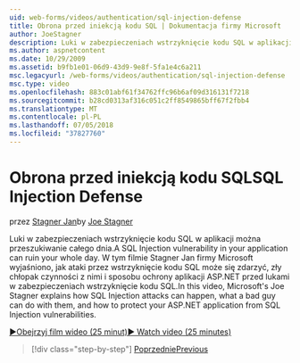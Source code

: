 ```yaml
---
uid: web-forms/videos/authentication/sql-injection-defense
title: Obrona przed iniekcją kodu SQL | Dokumentacja firmy Microsoft
author: JoeStagner
description: Luki w zabezpieczeniach wstrzyknięcie kodu SQL w aplikacji można przeszukiwanie całego dnia. W tym filmie Stagner Jan firmy Microsoft opisano, jak ataki przez wstrzyknięcie kodu SQL może happ...
ms.author: aspnetcontent
ms.date: 10/29/2009
ms.assetid: b9fb1e01-06d9-43d9-9e8f-5fa1e4c6a211
msc.legacyurl: /web-forms/videos/authentication/sql-injection-defense
msc.type: video
ms.openlocfilehash: 883c01abf61f34762ffc96b6af09d316131f7218
ms.sourcegitcommit: b28cd0313af316c051c2ff8549865bff67f2fbb4
ms.translationtype: MT
ms.contentlocale: pl-PL
ms.lasthandoff: 07/05/2018
ms.locfileid: "37827760"
---
```

<a name="sql-injection-defense"></a><span data-ttu-id="a2d88-104">Obrona przed iniekcją kodu SQL</span><span class="sxs-lookup"><span data-stu-id="a2d88-104">SQL Injection Defense</span></span>
====================
<span data-ttu-id="a2d88-105">przez [Stagner Jan](https://github.com/JoeStagner)</span><span class="sxs-lookup"><span data-stu-id="a2d88-105">by [Joe Stagner](https://github.com/JoeStagner)</span></span>

<span data-ttu-id="a2d88-106">Luki w zabezpieczeniach wstrzyknięcie kodu SQL w aplikacji można przeszukiwanie całego dnia.</span><span class="sxs-lookup"><span data-stu-id="a2d88-106">A SQL Injection vulnerability in your application can ruin your whole day.</span></span> <span data-ttu-id="a2d88-107">W tym filmie Stagner Jan firmy Microsoft wyjaśniono, jak ataki przez wstrzyknięcie kodu SQL może się zdarzyć, zły chłopak czynności z nimi i sposobu ochrony aplikacji ASP.NET przed lukami w zabezpieczeniach wstrzyknięcie kodu SQL.</span><span class="sxs-lookup"><span data-stu-id="a2d88-107">In this video, Microsoft's Joe Stagner explains how SQL Injection attacks can happen, what a bad guy can do with them, and how to protect your ASP.NET application from SQL Injection vulnerabilities.</span></span>

[<span data-ttu-id="a2d88-108">&#9654;Obejrzyj film wideo (25 minut)</span><span class="sxs-lookup"><span data-stu-id="a2d88-108">&#9654; Watch video (25 minutes)</span></span>](https://channel9.msdn.com/Blogs/ASP-NET-Site-Videos/sql-injection-defense)

> [!div class="step-by-step"]
> [<span data-ttu-id="a2d88-109">Poprzednie</span><span class="sxs-lookup"><span data-stu-id="a2d88-109">Previous</span></span>](creating-inactive-users.md)
